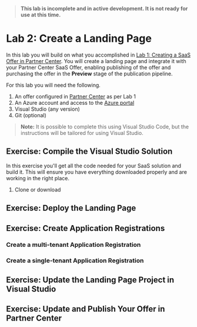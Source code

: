 > **This lab is incomplete and in active development. It is not ready for use at this time.**

# Lab 2: Create a Landing Page

In this lab you will build on what you accomplished in [Lab 1: Creating a SaaS Offer in Partner Center](../lab1-create-pc-offer/index.md). You will create a landing page and integrate it with your Partner Center SaaS Offer, enabling publishing of the offer and purchasing the offer in the **Preview** stage of the publication pipeline.

For this lab you will need the following.


1. An offer configured in [Partner Center](https://partner.microsoft.com/en-us/dashboard) as per Lab 1
1. An Azure account and access to the [Azure portal](https://portal.azure.com/)
1. Visual Studio (any version)
1. Git (optional)

> **Note:** It is possible to complete this using Visual Studio Code, but the instructions will be tailored for using Visual Studio.

## Exercise: Compile the Visual Studio Solution

In this exercise you'll get all the code needed for your SaaS solution and build it. This will ensure you have everything downloaded properly and are working in the right place.

1. Clone or download

## Exercise: Deploy the Landing Page

## Exercise: Create Application Registrations

### Create a multi-tenant Application Registration

### Create a single-tenant Application Registration

## Exercise: Update the Landing Page Project in Visual Studio

## Exercise: Update and Publish Your Offer in Partner Center



